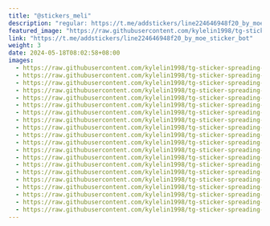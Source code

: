 ```yaml
---
title: "@stickers_meli"
description: "regular: https://t.me/addstickers/line224646948f20_by_moe_sticker_bot"
featured_image: "https://raw.githubusercontent.com/kylelin1998/tg-sticker-spreading-worldwide-images/main/img/94942cf2-b7a8-43cc-bcb6-720c75a5a5a3.jpg"
link: "https://t.me/addstickers/line224646948f20_by_moe_sticker_bot"
weight: 3
date: 2024-05-18T08:02:58+08:00
images:
  - https://raw.githubusercontent.com/kylelin1998/tg-sticker-spreading-worldwide-images/main/img/94942cf2-b7a8-43cc-bcb6-720c75a5a5a3.jpg
  - https://raw.githubusercontent.com/kylelin1998/tg-sticker-spreading-worldwide-images/main/img/9399bc50-2b41-4721-bbb2-0a2395966c31.jpg
  - https://raw.githubusercontent.com/kylelin1998/tg-sticker-spreading-worldwide-images/main/img/df9850b3-b391-48ee-aa16-519e6b524287.jpg
  - https://raw.githubusercontent.com/kylelin1998/tg-sticker-spreading-worldwide-images/main/img/ef207186-8d10-4050-9a86-2e738f193627.jpg
  - https://raw.githubusercontent.com/kylelin1998/tg-sticker-spreading-worldwide-images/main/img/f84f1ae1-cc1f-44f3-a02d-e14aaa741d79.jpg
  - https://raw.githubusercontent.com/kylelin1998/tg-sticker-spreading-worldwide-images/main/img/0cc1d747-77f1-4519-85b4-7b9797d0ecdc.jpg
  - https://raw.githubusercontent.com/kylelin1998/tg-sticker-spreading-worldwide-images/main/img/ce2f0830-6bbd-414f-bb2f-2a5493a5e9a2.jpg
  - https://raw.githubusercontent.com/kylelin1998/tg-sticker-spreading-worldwide-images/main/img/957445f0-3ccf-4fca-b213-0c9905dec7c6.jpg
  - https://raw.githubusercontent.com/kylelin1998/tg-sticker-spreading-worldwide-images/main/img/607c28f3-754e-474b-af94-b3b734df7300.jpg
  - https://raw.githubusercontent.com/kylelin1998/tg-sticker-spreading-worldwide-images/main/img/29e46e02-b96f-478f-a786-7529dbcb0be9.jpg
  - https://raw.githubusercontent.com/kylelin1998/tg-sticker-spreading-worldwide-images/main/img/78edea66-5f7d-43d6-99d9-4899d7f61b41.jpg
  - https://raw.githubusercontent.com/kylelin1998/tg-sticker-spreading-worldwide-images/main/img/fb5b3d77-3a76-4f05-a56c-830bd2aa84f8.jpg
  - https://raw.githubusercontent.com/kylelin1998/tg-sticker-spreading-worldwide-images/main/img/1fdc950d-905a-407e-bd63-a7ae3982a70f.jpg
  - https://raw.githubusercontent.com/kylelin1998/tg-sticker-spreading-worldwide-images/main/img/b8c86063-7d94-4512-9e03-68791f52b43a.jpg
  - https://raw.githubusercontent.com/kylelin1998/tg-sticker-spreading-worldwide-images/main/img/818b5a94-2712-4e05-bafd-1250d3d7e622.jpg
  - https://raw.githubusercontent.com/kylelin1998/tg-sticker-spreading-worldwide-images/main/img/f0de0463-48c3-45d3-88fb-a7e8d391ac31.jpg
  - https://raw.githubusercontent.com/kylelin1998/tg-sticker-spreading-worldwide-images/main/img/e35cd8d8-b2bd-4b29-931c-86a432a0210b.jpg
  - https://raw.githubusercontent.com/kylelin1998/tg-sticker-spreading-worldwide-images/main/img/76ada0a8-1a2a-4499-88e3-2306e78f23b3.jpg
  - https://raw.githubusercontent.com/kylelin1998/tg-sticker-spreading-worldwide-images/main/img/a649cfe6-31e6-4aab-a74f-2fba7098ee57.jpg
  - https://raw.githubusercontent.com/kylelin1998/tg-sticker-spreading-worldwide-images/main/img/e8db8126-631e-46a4-9481-49af7d3810fb.jpg
---
```

